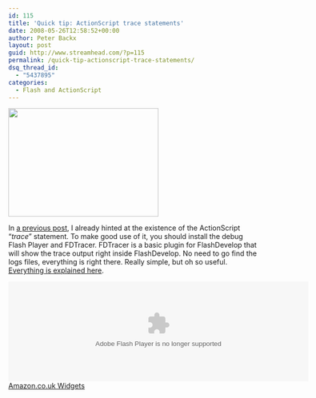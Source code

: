 ```yaml
---
id: 115
title: 'Quick tip: ActionScript trace statements'
date: 2008-05-26T12:58:52+00:00
author: Peter Backx
layout: post
guid: http://www.streamhead.com/?p=115
permalink: /quick-tip-actionscript-trace-statements/
dsq_thread_id:
  - "5437895"
categories:
  - Flash and ActionScript
---
```

[<img class="aligncenter size-medium wp-image-116" title="fdtracer" src="http://www.streamhead.com/wp-content/uploads/2008/05/fdtracer-300x217.png" alt="" width="300" height="217" srcset="http://www.streamhead.com/wp-content/uploads/2008/05/fdtracer-300x217.png 300w, http://www.streamhead.com/wp-content/uploads/2008/05/fdtracer.png 1024w" sizes="(max-width: 300px) 100vw, 300px" />](http://www.streamhead.com/wp-content/uploads/2008/05/fdtracer.png)

In [a previous post](http://www.streamhead.com/?p=98), I already hinted at the existence of the ActionScript &#8220;_trace_&#8221; statement. To make good use of it, you should install the debug Flash Player and FDTracer. FDTracer is a basic plugin for FlashDevelop that will show the trace output right inside FlashDevelop. No need to go find the logs files, everything is right there. Really simple, but oh so useful. <a title="FDTracer Flash Develop plugin" href="http://www.andrewlucking.com/archives/2007/09/fdtracer-plugin-for-flashdevelop/" target="_blank">Everything is explained here</a>.

<OBJECT classid="clsid:D27CDB6E-AE6D-11cf-96B8-444553540000" codebase="http://fpdownload.macromedia.com/get/flashplayer/current/swflash.cab" id="Player_7f8ead12-c3a3-44a7-a18d-bfc5cf17e242"  WIDTH="600px" HEIGHT="200px">
  <PARAM NAME="movie" VALUE="http://ws.amazon.co.uk/widgets/q?ServiceVersion=20070822&#038;MarketPlace=GB&#038;ID=V20070822%2FGB%2Fwatje-21%2F8010%2F7f8ead12-c3a3-44a7-a18d-bfc5cf17e242&#038;Operation=GetDisplayTemplate" />
  
  <PARAM NAME="quality" VALUE="high" />
  
  <PARAM NAME="bgcolor" VALUE="#FFFFFF" />
  
  <PARAM NAME="allowscriptaccess" VALUE="always" />
  
  <embed src="http://ws.amazon.co.uk/widgets/q?ServiceVersion=20070822&#038;MarketPlace=GB&#038;ID=V20070822%2FGB%2Fwatje-21%2F8010%2F7f8ead12-c3a3-44a7-a18d-bfc5cf17e242&#038;Operation=GetDisplayTemplate" id="Player_7f8ead12-c3a3-44a7-a18d-bfc5cf17e242" quality="high" bgcolor="#ffffff" name="Player_7f8ead12-c3a3-44a7-a18d-bfc5cf17e242" allowscriptaccess="always"  type="application/x-shockwave-flash" align="middle" height="200px" width="600px">
  </embed>
</OBJECT>

<NOSCRIPT>
  <A HREF="http://ws.amazon.co.uk/widgets/q?ServiceVersion=20070822&#038;MarketPlace=GB&#038;ID=V20070822%2FGB%2Fwatje-21%2F8010%2F7f8ead12-c3a3-44a7-a18d-bfc5cf17e242&#038;Operation=NoScript">Amazon.co.uk Widgets</A>
</NOSCRIPT>

<!-- AddThis Advanced Settings generic via filter on the_content -->

<!-- AddThis Share Buttons generic via filter on the_content -->